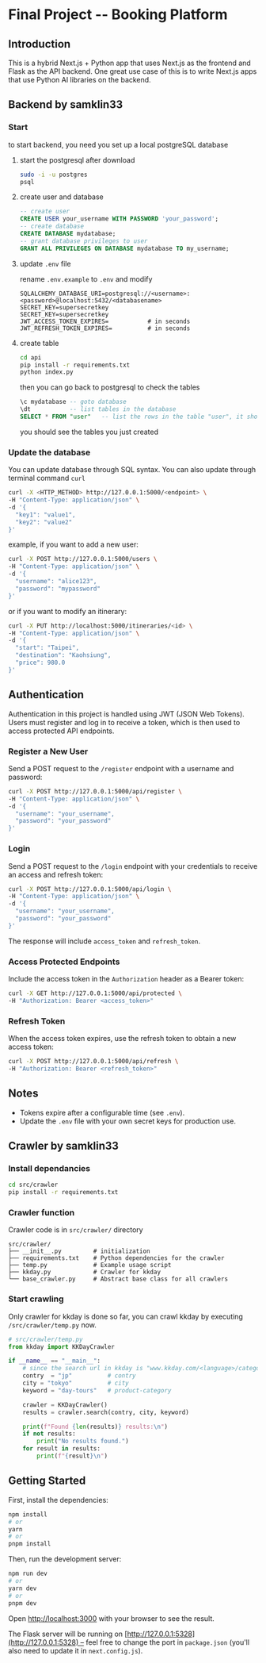 # Final Project -- Booking Platform

## Introduction

This is a hybrid Next.js + Python app that uses Next.js as the frontend and Flask as the API backend. One great use case of this is to write Next.js apps that use Python AI libraries on the backend.

## Backend by samklin33
### Start
to start backend, you need you set up a local postgreSQL database
1. start the postgresql after download
    ```bash
    sudo -i -u postgres
    psql
    ```
2. create user and database
    ```sql 
    -- create user 
    CREATE USER your_username WITH PASSWORD 'your_password';
    -- create database
    CREATE DATABASE mydatabase;
    -- grant database privileges to user
    GRANT ALL PRIVILEGES ON DATABASE mydatabase TO my_username;
    ```
3. update `.env` file
    
    rename `.env.example` to `.env` and modify
    ```env
    SQLALCHEMY_DATABASE_URI=postgresql://<username>:<password>@localhost:5432/<databasename>
    SECRET_KEY=supersecretkey
    SECRET_KEY=supersecretkey
    JWT_ACCESS_TOKEN_EXPIRES=           # in seconds
    JWT_REFRESH_TOKEN_EXPIRES=          # in seconds
    ```
4. create table
    ```bash 
    cd api
    pip install -r requirements.txt
    python index.py
    ```
    then you can go back to postgresql to check the tables
    ```sql
    \c mydatabase -- goto database
    \dt           -- list tables in the database
    SELECT * FROM "user"   -- list the rows in the table "user", it should be empty
    ```
    you should see the tables you just created

### Update the database
You can update database through SQL syntax. You can also update through terminal command `curl`
```bash
curl -X <HTTP_METHOD> http://127.0.0.1:5000/<endpoint> \
-H "Content-Type: application/json" \
-d '{
  "key1": "value1",
  "key2": "value2"
}'
```
example, if you want to add a new user:
```bash
curl -X POST http://127.0.0.1:5000/users \
-H "Content-Type: application/json" \
-d '{
  "username": "alice123",
  "password": "mypassword"
}'
```
or if you want to modify an itinerary:
```bash
curl -X PUT http://localhost:5000/itineraries/<id> \
-H "Content-Type: application/json" \
-d '{
  "start": "Taipei",
  "destination": "Kaohsiung",
  "price": 980.0
}'
```

## Authentication

Authentication in this project is handled using JWT (JSON Web Tokens). Users must register and log in to receive a token, which is then used to access protected API endpoints.

### Register a New User

Send a POST request to the `/register` endpoint with a username and password:

```bash
curl -X POST http://127.0.0.1:5000/api/register \
-H "Content-Type: application/json" \
-d '{
  "username": "your_username",
  "password": "your_password"
}'
```

### Login

Send a POST request to the `/login` endpoint with your credentials to receive an access and refresh token:

```bash
curl -X POST http://127.0.0.1:5000/api/login \
-H "Content-Type: application/json" \
-d '{
  "username": "your_username",
  "password": "your_password"
}'
```

The response will include `access_token` and `refresh_token`.

### Access Protected Endpoints

Include the access token in the `Authorization` header as a Bearer token:

```bash
curl -X GET http://127.0.0.1:5000/api/protected \
-H "Authorization: Bearer <access_token>"
```

### Refresh Token

When the access token expires, use the refresh token to obtain a new access token:

```bash
curl -X POST http://127.0.0.1:5000/api/refresh \
-H "Authorization: Bearer <refresh_token>"
```

## Notes

- Tokens expire after a configurable time (see `.env`).
- Update the `.env` file with your own secret keys for production use.

## Crawler by samklin33
### Install dependancies

```bash
cd src/crawler
pip install -r requirements.txt
```

### Crawler function

Crawler code is in `src/crawler/` directory
```
src/crawler/
├── __init__.py         # initialization
├── requirements.txt    # Python dependencies for the crawler
├── temp.py             # Example usage script
├── kkday.py            # Crawler for kkday
└── base_crawler.py     # Abstract base class for all crawlers
```

### Start crawling

Only crawler for kkday is done so far, you can crawl kkday by executing `/src/crawler/temp.py` now.
```py
# src/crawler/temp.py
from kkday import KKDayCrawler

if __name__ == "__main__": 
    # since the search url in kkday is "www.kkday.com/<language>/category/<contry>-<city>/<product-category>/list"
    contry  = "jp"          # contry
    city = "tokyo"          # city
    keyword = "day-tours"   # product-category

    crawler = KKDayCrawler()
    results = crawler.search(contry, city, keyword)

    print(f"Found {len(results)} results:\n")
    if not results:
        print("No results found.")
    for result in results: 
        print(f"{result}\n")
```

## Getting Started

First, install the dependencies:

```bash
npm install
# or
yarn
# or
pnpm install
```

Then, run the development server:

```bash
npm run dev
# or
yarn dev
# or
pnpm dev
```

Open [http://localhost:3000](http://localhost:3000) with your browser to see the result.

The Flask server will be running on [http://127.0.0.1:5328](http://127.0.0.1:5328) – feel free to change the port in `package.json` (you'll also need to update it in `next.config.js`).
